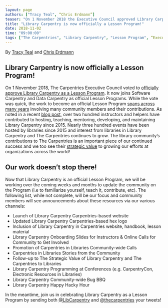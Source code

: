 ```yaml
---
layout: page
authors: ["Tracy Teal", “Chris Erdmann”]
teaser: "On 1 November 2018 the Executive Council approved Library Carpentry as an official Lesson Program"
title: "Library Carpentry is now officially a Lesson Program!"
date: 2018-11-02
time: "09:00:00"
tags: ["The Carpentries", "Library Carpentry", "Lesson Program", “Executive Council”]
---
```


By [Tracy Teal](https://twitter.com/tracykteal) and [Chris Erdmann](https://twitter.com/libcce)

## Library Carpentry is now officially a Lesson Program!

On 1 November 2018, The Carpentries Executive Council voted to [officially approve Library Carpentry as a Lesson Program](https://github.com/carpentries/executive-council-info/issues/6). It now joins Software Carpentry and Data Carpentry as official Lesson Programs. While the vote was quick, the work to become an official Lesson Program [spans across many years](https://librarycarpentry.github.io/test/timeline/) involving many community members and their contributions. As noted in a recent [blog post](https://librarycarpentry.org/blog/2018/08/01/seventy-one-and-counting/), over two hundred instructors and helpers have contributed to hosting, teaching, mentoring, developing, and maintaining Library Carpentry since 2015. Nearly three hundred events have been hosted by libraries since 2015 and interest from libraries in Library Carpentry and The Carpentries continues to grow. The library community’s contributions to The Carpentries is an important piece of our continued success and we too see their [strategic value](https://librarycarpentry.org/blog/2018/08/22/library-carpentry-strategic-value/) to growing our efforts at organizations across the world!

## Our work doesn’t stop there!

Now that Library Carpentry is an official Lesson Program, we will be working over the coming weeks and months to update the community on the Program (i.e to familiarize yourself, teach it, contribute, etc). The following list, while not complete, will be our focus and community members will see announcements about these resources via our various channels:

- Launch of Library Carpentry Carpentries-based website
- Updated Library Carpentry Carpentries-based hex logo
- Inclusion of Library Carpentry in Carpentries website, handbook, lesson material
- Library Carpentry Onboarding Slides for Instructors & Online Calls for Community to Get Involved
- Promotion of Carpentries in Libraries Community-wide Calls
- Carpentries in Libraries Stories from the Community
- Follow-up to The Strategic Value of Library Carpentry and The Carpentries to Libraries
- Library Carpentry Programming at Conferences (e.g. CarpentryCon, Electronic Resources in Libraries)
- Library Carpentry Community-wide Bug BBQ
- Library Carpentry Happy Hacky Hour

In the meantime, join us in celebrating Library Carpentry as a Lesson Program by sending both [@LibCarpentry](https://twitter.com/LibCarpentry) and [@thecarpentries](https://twitter.com/thecarpentries) your tweets!
